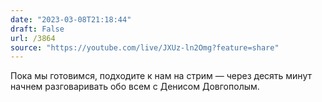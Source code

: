 ```yaml
---
date: "2023-03-08T21:18:44"
draft: False
url: /3864
source: "https://youtube.com/live/JXUz-ln2Omg?feature=share"
---
```


Пока мы готовимся, подходите к нам на стрим — через десять минут начнем разговаривать обо всем с Денисом Довгополым.
